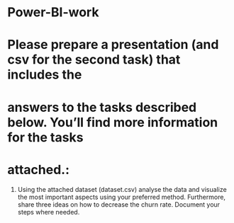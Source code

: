 # Power-BI-work
# Please prepare a presentation (and csv for the second task) that includes the
# answers to the tasks described below. You’ll find more information for the tasks
# attached.:
1. Using the attached dataset (dataset.csv) analyse the data and visualize the
most important aspects using your preferred method. Furthermore, share
three ideas on how to decrease the churn rate. Document your steps where
needed.
